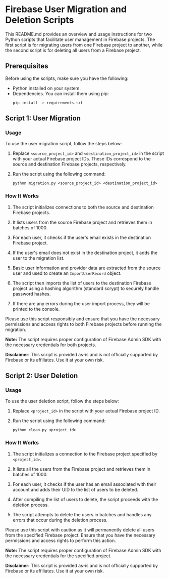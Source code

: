 # Firebase User Migration and Deletion Scripts

This README.md provides an overview and usage instructions for two Python scripts that facilitate user management in Firebase projects. The first script is for migrating users from one Firebase project to another, while the second script is for deleting all users from a Firebase project.

## Prerequisites

Before using the scripts, make sure you have the following:

- Python installed on your system.
- Dependencies. You can install them using pip:
    ```
    pip install -r requirements.txt
    ```

## Script 1: User Migration

### Usage

To use the user migration script, follow the steps below:

1. Replace `<source_project_id>` and `<destination_project_id>` in the script with your actual Firebase project IDs. These IDs correspond to the source and destination Firebase projects, respectively.

2. Run the script using the following command:

   ```
   python migration.py <source_project_id> <destination_project_id>
   ```

### How It Works

1. The script initializes connections to both the source and destination Firebase projects.

2. It lists users from the source Firebase project and retrieves them in batches of 1000.

3. For each user, it checks if the user's email exists in the destination Firebase project.

4. If the user's email does not exist in the destination project, it adds the user to the migration list.

5. Basic user information and provider data are extracted from the source user and used to create an `ImportUserRecord` object.

6. The script then imports the list of users to the destination Firebase project using a hashing algorithm (standard scrypt) to securely handle password hashes.

7. If there are any errors during the user import process, they will be printed to the console.

Please use this script responsibly and ensure that you have the necessary permissions and access rights to both Firebase projects before running the migration.

**Note:** The script requires proper configuration of Firebase Admin SDK with the necessary credentials for both projects.

**Disclaimer:** This script is provided as-is and is not officially supported by Firebase or its affiliates. Use it at your own risk.

## Script 2: User Deletion

### Usage

To use the user deletion script, follow the steps below:

1. Replace `<project_id>` in the script with your actual Firebase project ID.

2. Run the script using the following command:

   ```
   python clean.py <project_id>
   ```

### How It Works

1. The script initializes a connection to the Firebase project specified by `<project_id>`.

2. It lists all the users from the Firebase project and retrieves them in batches of 1000.

3. For each user, it checks if the user has an email associated with their account and adds their UID to the list of users to be deleted.

4. After compiling the list of users to delete, the script proceeds with the deletion process.

5. The script attempts to delete the users in batches and handles any errors that occur during the deletion process.

Please use this script with caution as it will permanently delete all users from the specified Firebase project. Ensure that you have the necessary permissions and access rights to perform this action.

**Note:** The script requires proper configuration of Firebase Admin SDK with the necessary credentials for the specified project.

**Disclaimer:** This script is provided as-is and is not officially supported by Firebase or its affiliates. Use it at your own risk.
